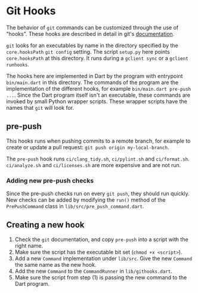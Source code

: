 # Git Hooks

The behavior of `git` commands can be customized through the use of "hooks".
These hooks are described in detail in git's
[documentation](https://git-scm.com/book/en/v2/Customizing-Git-Git-Hooks).

`git` looks for an executables by name in the directory specified by
the `core.hooksPath` `git config` setting. The script `setup.py` here points
`core.hooksPath` at this directory. It runs during a `gclient sync` or a
`gclient runhooks`.

The hooks here are implemented in Dart by the program with
entrypoint `bin/main.dart` in this directory. The commands of the program
are the implementation of the different hooks, for example
`bin/main.dart pre-push ...`. Since the Dart program itself isn't an executable,
these commands are invoked by small Python wrapper scripts. These wrapper
scripts have the names that `git` will look for.

## pre-push

This hooks runs when pushing commits to a remote branch, for example to
create or update a pull request: `git push origin my-local-branch`.

The `pre-push` hook runs `ci/clang_tidy.sh`, `ci/pylint.sh` and `ci/format.sh`.
`ci/analyze.sh` and `ci/licenses.sh` are more expensive and are not run.

### Adding new pre-push checks

Since the pre-push checks run on every `git push`, they should run quickly.
New checks can be added by modifying the `run()` method of the `PrePushCommand`
class in `lib/src/pre_push_command.dart`.

## Creating a new hook

1. Check the `git` documentation, and copy `pre-push` into a script with
the right name.
1. Make sure the script has the executable bit set
(`chmod +x <script>`).
1. Add a new `Command` implementation under `lib/src`. Give the new
`Command` the same name as the new hook.
1. Add the new `Command` to the `CommandRunner` in `lib/githooks.dart`.
1. Make sure the script from step (1) is passing the new command to the Dart
program.
